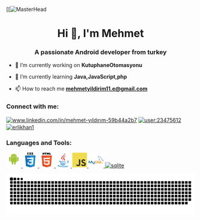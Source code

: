 [[![MasterHead](https://www.androidauthority.com/wp-content/uploads/2018/10/Android-Developers.jpg)
<h1 align="center">Hi 👋, I'm Mehmet</h1>
<h3 align="center">A passionate Android developer from turkey</h3>

- 🔭 I’m currently working on **KutuphaneOtomasyonu**

- 🌱 I’m currently learning **Java,JavaScript,php**

- 📫 How to reach me **mehmetyildirim11.e@gmail.com**

<h3 align="left">Connect with me:</h3>
<p align="left">
<a href="https://linkedin.com/in/www.linkedin.com/in/mehmet-yıldırım-59b44a2b7" target="blank"><img align="center" src="https://raw.githubusercontent.com/rahuldkjain/github-profile-readme-generator/master/src/images/icons/Social/linked-in-alt.svg" alt="www.linkedin.com/in/mehmet-yıldırım-59b44a2b7" height="30" width="40" /></a>
<a href="https://stackoverflow.com/users/user:23475612" target="blank"><img align="center" src="https://raw.githubusercontent.com/rahuldkjain/github-profile-readme-generator/master/src/images/icons/Social/stack-overflow.svg" alt="user:23475612" height="30" width="40" /></a>
<a href="https://instagram.com/erlikhan1" target="blank"><img align="center" src="https://raw.githubusercontent.com/rahuldkjain/github-profile-readme-generator/master/src/images/icons/Social/instagram.svg" alt="erlikhan1" height="30" width="40" /></a>
</p>

<h3 align="left">Languages and Tools:</h3>
<p align="left"> <a href="https://developer.android.com" target="_blank" rel="noreferrer"> <img src="https://raw.githubusercontent.com/devicons/devicon/master/icons/android/android-original-wordmark.svg" alt="android" width="40" height="40"/> </a> <a href="https://www.w3schools.com/css/" target="_blank" rel="noreferrer"> <img src="https://raw.githubusercontent.com/devicons/devicon/master/icons/css3/css3-original-wordmark.svg" alt="css3" width="40" height="40"/> </a> <a href="https://www.w3.org/html/" target="_blank" rel="noreferrer"> <img src="https://raw.githubusercontent.com/devicons/devicon/master/icons/html5/html5-original-wordmark.svg" alt="html5" width="40" height="40"/> </a> <a href="https://www.java.com" target="_blank" rel="noreferrer"> <img src="https://raw.githubusercontent.com/devicons/devicon/master/icons/java/java-original.svg" alt="java" width="40" height="40"/> </a> <a href="https://developer.mozilla.org/en-US/docs/Web/JavaScript" target="_blank" rel="noreferrer"> <img src="https://raw.githubusercontent.com/devicons/devicon/master/icons/javascript/javascript-original.svg" alt="javascript" width="40" height="40"/> </a> <a href="https://www.mysql.com/" target="_blank" rel="noreferrer"> <img src="https://raw.githubusercontent.com/devicons/devicon/master/icons/mysql/mysql-original-wordmark.svg" alt="mysql" width="40" height="40"/> </a> <a href="https://www.sqlite.org/" target="_blank" rel="noreferrer"> <img src="https://www.vectorlogo.zone/logos/sqlite/sqlite-icon.svg" alt="sqlite" width="40" height="40"/> 
</a> </p>
<picture>
  <source media="(prefers-color-scheme: dark)" srcset="https://raw.githubusercontent.com/Erlikhan35/Erlikhan35/output/github-contribution-grid-snake-dark.svg">
  <source media="(prefers-color-scheme: light)" srcset="https://raw.githubusercontent.com/Erlikhan35/Erlikhan35/output/github-contribution-grid-snake.svg">
  <img alt="github contribution grid snake animation" src="https://raw.githubusercontent.com/Erlikhan35/Erlikhan35/output/github-contribution-grid-snake.svg">
</picture>

